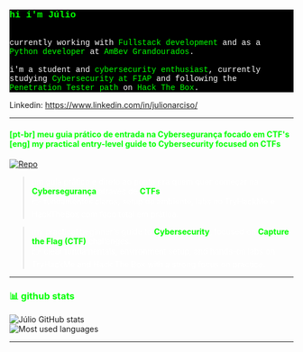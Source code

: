 <div style="color: #ffffff; background-color: #000000; font-family: 'Courier New', monospace;">
  <h3 style="color: #00ff00;">
    hi i'm Júlio
  </h3>
  <br/>
  currently working with <span style="color: #00ff00;">Fullstack development</span> and as a <span style="color: #00ff00;">Python developer</span> at <span style="color: #00ff00;">AmBev Grandourados</span>.
  <br/><br/>
  i'm a student and <span style="color: #00ff00;">cybersecurity enthusiast</span>, currently studying <span style="color: #00ff00;">Cybersecurity at FIAP</span> and following the <span style="color: #00ff00;">Penetration Tester path</span> on <span style="color: #00ff00;">Hack The Box</span>.
</div>

Linkedin: https://www.linkedin.com/in/julionarciso/

<hr style="border-color: #00ff00;"/>

<h4 style="color: #00ff00;">[pt-br] meu guia prático de entrada na Cybersegurança focado em CTF's </br>
  [eng] my practical entry-level guide to Cybersecurity focused on CTFs</h4>

<a href="https://github.com/juliooest/intro-cybersecurity-ctf">
  <img src="https://img.shields.io/badge/🔥%20intro--cybersecurity--ctf-000000?style=for-the-badge&logo=github&logoColor=00ff00" alt="Repo"/>
</a>

<blockquote style="color: #ffffff;">
  um guia prático e direto ao ponto pra quem quer começar na <strong style="color: #00ff00;">Cybersegurança</strong> através de <strong style="color: #00ff00;">CTFs</strong>.<br>
  👉 fundamentos claros, setup de ambiente, labs no TryHackMe e HackTheBox com foco total em prática.
</blockquote>

<blockquote style="color: #ffffff;">
  my practical beginner's guide to <strong style="color: #00ff00;">Cybersecurity</strong>, focused on <strong style="color: #00ff00;">Capture the Flag (CTF)</strong> challenges.<br>
  👉 clear fundamentals, environment setup, and hands-on labs on TryHackMe and Hack The Box with a strong focus on practice.
</blockquote>

<hr style="border-color: #00ff00;"/>

<h3 style="color: #00ff00;">📊 github stats</h3>

<img src="https://github-readme-stats.vercel.app/api?username=juliooest&show_icons=true&bg_color=000000&text_color=ffffff&icon_color=00ff00&title_color=00ff00" alt="Júlio GitHub stats"/>

<br/>

<img src="https://github-readme-stats.vercel.app/api/top-langs/?username=juliooest&layout=compact&bg_color=000000&text_color=ffffff&title_color=00ff00" alt="Most used languages"/>

<hr style="border-color: #00ff00;"/>
